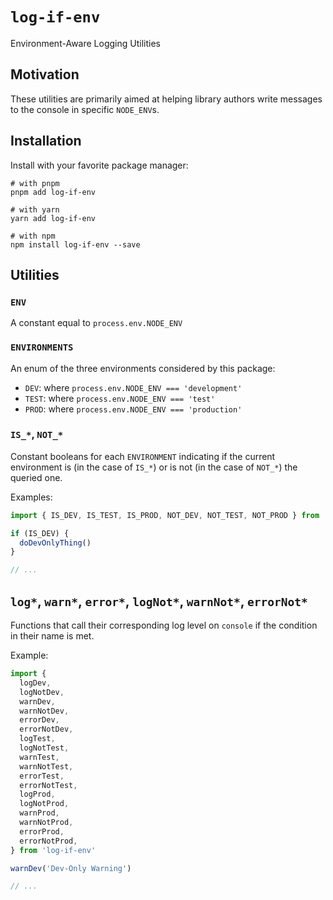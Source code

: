 # `log-if-env`

Environment-Aware Logging Utilities

## Motivation

These utilities are primarily aimed at helping library authors write messages to the console in specific `NODE_ENV`s.

## Installation

Install with your favorite package manager:

```shell
# with pnpm
pnpm add log-if-env

# with yarn
yarn add log-if-env

# with npm
npm install log-if-env --save
```

## Utilities

### `ENV`

A constant equal to `process.env.NODE_ENV`

### `ENVIRONMENTS`

An enum of the three environments considered by this package:

- `DEV`: where `process.env.NODE_ENV === 'development'`
- `TEST`: where `process.env.NODE_ENV === 'test'`
- `PROD`: where `process.env.NODE_ENV === 'production'`

### `IS_*`, `NOT_*`

Constant booleans for each `ENVIRONMENT` indicating if the current environment is (in the case of `IS_*`) or is not (in the case of `NOT_*`) the queried one.

Examples:

```typescript
import { IS_DEV, IS_TEST, IS_PROD, NOT_DEV, NOT_TEST, NOT_PROD } from 'log-if-env'

if (IS_DEV) {
  doDevOnlyThing()
}

// ...
```

## `log*`, `warn*`, `error*`, `logNot*`, `warnNot*`, `errorNot*`

Functions that call their corresponding log level on `console` if the condition in their name is met.

Example:

```typescript
import {
  logDev,
  logNotDev,
  warnDev,
  warnNotDev,
  errorDev,
  errorNotDev,
  logTest,
  logNotTest,
  warnTest,
  warnNotTest,
  errorTest,
  errorNotTest,
  logProd,
  logNotProd,
  warnProd,
  warnNotProd,
  errorProd,
  errorNotProd,
} from 'log-if-env'

warnDev('Dev-Only Warning')

// ...
```
